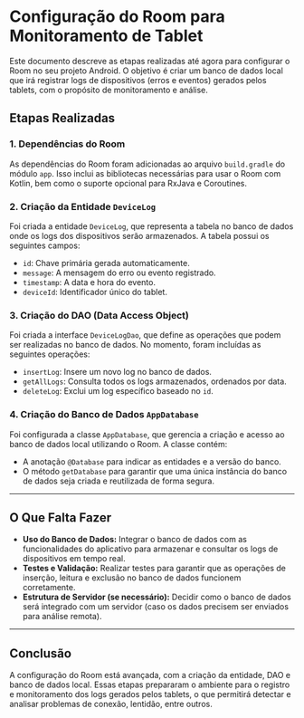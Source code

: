 # Configuração do Room para Monitoramento de Tablet

Este documento descreve as etapas realizadas até agora para configurar o Room no seu projeto Android. O objetivo é criar um banco de dados local que irá registrar logs de dispositivos (erros e eventos) gerados pelos tablets, com o propósito de monitoramento e análise.

## Etapas Realizadas

### 1. **Dependências do Room**

As dependências do Room foram adicionadas ao arquivo `build.gradle` do módulo `app`. Isso inclui as bibliotecas necessárias para usar o Room com Kotlin, bem como o suporte opcional para RxJava e Coroutines.

### 2. **Criação da Entidade `DeviceLog`**

Foi criada a entidade `DeviceLog`, que representa a tabela no banco de dados onde os logs dos dispositivos serão armazenados. A tabela possui os seguintes campos:
- `id`: Chave primária gerada automaticamente.
- `message`: A mensagem do erro ou evento registrado.
- `timestamp`: A data e hora do evento.
- `deviceId`: Identificador único do tablet.

### 3. **Criação do DAO (Data Access Object)**

Foi criada a interface `DeviceLogDao`, que define as operações que podem ser realizadas no banco de dados. No momento, foram incluídas as seguintes operações:
- `insertLog`: Insere um novo log no banco de dados.
- `getAllLogs`: Consulta todos os logs armazenados, ordenados por data.
- `deleteLog`: Exclui um log específico baseado no `id`.

### 4. **Criação do Banco de Dados `AppDatabase`**

Foi configurada a classe `AppDatabase`, que gerencia a criação e acesso ao banco de dados local utilizando o Room. A classe contém:
- A anotação `@Database` para indicar as entidades e a versão do banco.
- O método `getDatabase` para garantir que uma única instância do banco de dados seja criada e reutilizada de forma segura.

---

## O Que Falta Fazer

- **Uso do Banco de Dados:** Integrar o banco de dados com as funcionalidades do aplicativo para armazenar e consultar os logs de dispositivos em tempo real.
- **Testes e Validação:** Realizar testes para garantir que as operações de inserção, leitura e exclusão no banco de dados funcionem corretamente.
- **Estrutura de Servidor (se necessário):** Decidir como o banco de dados será integrado com um servidor (caso os dados precisem ser enviados para análise remota).

---

## Conclusão

A configuração do Room está avançada, com a criação da entidade, DAO e banco de dados local. Essas etapas prepararam o ambiente para o registro e monitoramento dos logs gerados pelos tablets, o que permitirá detectar e analisar problemas de conexão, lentidão, entre outros.

